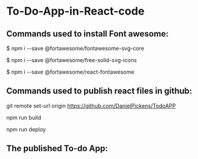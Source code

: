 # To-Do-App-in-React-code



## Commands used to install Font awesome:

$ npm i --save @fortawesome/fontawesome-svg-core

$ npm i --save @fortawesome/free-solid-svg-icons

$ npm i --save @fortawesome/react-fontawesome

## Commands used to publish react files in github:

git remote set-url origin https://github.com/DanielPickens/TodoAPP

npm run build

npm run deploy

## The published To-do App:

